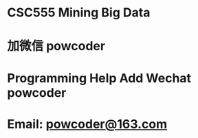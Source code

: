 # CSC555 Mining Big Data
# 加微信 powcoder

# Programming Help Add Wechat powcoder

# Email: powcoder@163.com

